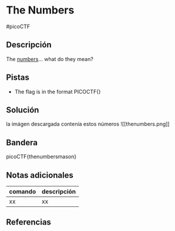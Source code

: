 # The Numbers
#picoCTF 
## Descripción
The [numbers](https://jupiter.challenges.picoctf.org/static/f209a32253affb6f547a585649ba4fda/the_numbers.png)... what do they mean?

## Pistas 
+ The flag is in the format PICOCTF{}

## Solución
la imágen descargada contenía estos números
![[thenumbers.png]]

## Bandera
picoCTF{thenumbersmason}

## Notas adicionales
| comando | descripción |
|------------|---------------|
| xx | xx |

## Referencias
